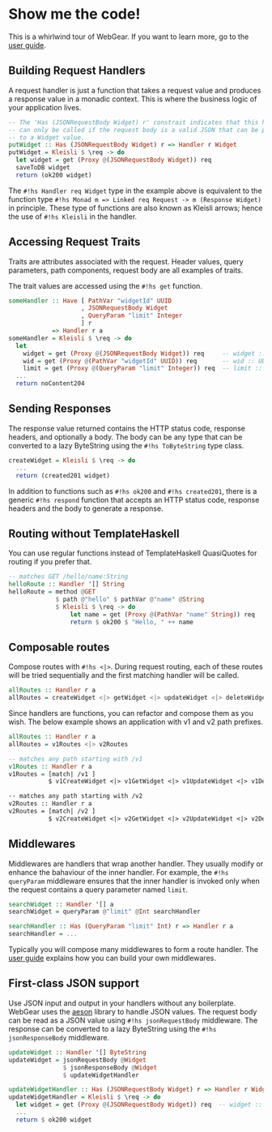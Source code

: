 # Show me the code!
This is a whirlwind tour of WebGear. If you want to learn more, go to the [user guide](/guide/introduction).

## Building Request Handlers
A request handler is just a function that takes a request value and produces a response value in a monadic context. This
is where the business logic of your application lives.

```hs
-- The 'Has (JSONRequestBody Widget) r' constrait indicates that this handler
-- can only be called if the request body is a valid JSON that can be parsed
-- to a Widget value.
putWidget :: Has (JSONRequestBody Widget) r => Handler r Widget
putWidget = Kleisli $ \req -> do
  let widget = get (Proxy @(JSONRequestBody Widget)) req
  saveToDB widget
  return (ok200 widget)
```

The `#!hs Handler req Widget` type in the example above is equivalent to the function type
`#!hs Monad m => Linked req Request -> m (Response Widget)` in principle. These type of functions are also known as
Kleisli arrows; hence the use of `#!hs Kleisli` in the handler.

## Accessing Request Traits
Traits are attributes associated with the request. Header values, query parameters, path components, request body are
all examples of traits.

The trait values are accessed using the `#!hs get` function.

```hs
someHandler :: Have [ PathVar "widgetId" UUID
                    , JSONRequestBody Widget
                    , QueryParam "limit" Integer
                    ] r
            => Handler r a
someHandler = Kleisli $ \req -> do
  let
    widget = get (Proxy @(JSONRequestBody Widget)) req     -- widget :: Widget
    wid = get (Proxy @(PathVar "widgetId" UUID)) req       -- wid :: UUID
    limit = get (Proxy @(QueryParam "limit" Integer)) req  -- limit :: Integer
  ...
  return noContent204
```

## Sending Responses
The response value returned contains the HTTP status code, response headers, and optionally a body. The body can be any
type that can be converted to a lazy ByteString using the `#!hs ToByteString` type class.

```hs
createWidget = Kleisli $ \req -> do
  ...
  return (created201 widget)
```

In addition to functions such as `#!hs ok200` and `#!hs created201`, there is a generic `#!hs respond` function that
accepts an HTTP status code, response headers and the body to generate a response.

## Routing without TemplateHaskell
You can use regular functions instead of TemplateHaskell QuasiQuotes for routing if you prefer that.

```hs
-- matches GET /hello/name:String
helloRoute :: Handler '[] String
helloRoute = method @GET
             $ path @"hello" $ pathVar @"name" @String
             $ Kleisli $ \req -> do
                 let name = get (Proxy @(PathVar "name" String)) req
                 return $ ok200 $ "Hello, " ++ name
```

## Composable routes
Compose routes with `#!hs <|>`. During request routing, each of these routes will be tried sequentially and the first
matching handler will be called.

```hs
allRoutes :: Handler r a
allRoutes = createWidget <|> getWidget <|> updateWidget <|> deleteWidget
```

Since handlers are functions, you can refactor and compose them as you wish. The below example shows an application with
v1 and v2 path prefixes.

```hs
allRoutes :: Handler r a
allRoutes = v1Routes <|> v2Routes

-- matches any path starting with /v1
v1Routes :: Handler r a
v1Routes = [match| /v1 ]
           $ v1CreateWidget <|> v1GetWidget <|> v1UpdateWidget <|> v1DeleteWidget

-- matches any path starting with /v2
v2Routes :: Handler r a
v2Routes = [match| /v2 ]
           $ v2CreateWidget <|> v2GetWidget <|> v2UpdateWidget <|> v2DeleteWidget
```

## Middlewares
Middlewares are handlers that wrap another handler. They usually modify or enhance the bahaviour of the inner
handler. For example, the `#!hs queryParam` middleware ensures that the inner handler is invoked only when the request
contains a query parameter named `limit`.

```hs
searchWidget :: Handler '[] a
searchWidget = queryParam @"limit" @Int searchHandler

searchHandler :: Has (QueryParam "limit" Int) r => Handler r a
searchHandler = ...
```

Typically you will compose many middlewares to form a route handler. The [user guide](/guide/middlewares) explains how you can
build your own middlewares.

## First-class JSON support
Use JSON input and output in your handlers without any boilerplate. WebGear uses the
[aeson](https://hackage.haskell.org/package/aeson) library to handle JSON values. The request body can be read as a JSON
value using `#!hs jsonRequestBody` middleware. The response can be converted to a lazy ByteString using the `#!hs
jsonResponseBody` middleware.

```hs
updateWidget :: Handler '[] ByteString
updateWidget = jsonRequestBody @Widget
               $ jsonResponseBody @Widget
               $ updateWidgetHandler

updateWidgetHandler :: Has (JSONRequestBody Widget) r => Handler r Widget
updateWidgetHandler = Kleisli $ \req -> do
  let widget = get (Proxy @(JSONRequestBody Widget)) req  -- widget :: Widget
  ...
  return $ ok200 widget
```
